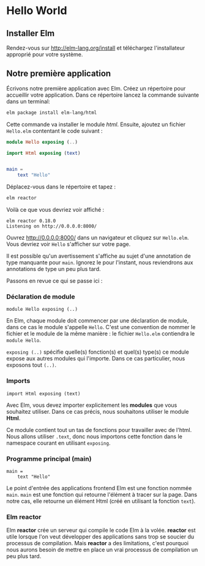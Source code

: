 # Hello World

## Installer Elm

Rendez-vous sur <http://elm-lang.org/install> et téléchargez l'installateur approprié pour votre système.

## Notre première application

Écrivons notre première application avec Elm. Créez un répertoire pour accueillir votre application. Dans ce répertoire lancez la commande suivante dans un terminal:

```bash
elm package install elm-lang/html
```

Cette commande va installer le module _html_. Ensuite, ajoutez un fichier `Hello.elm` contentant le code suivant :

```elm
module Hello exposing (..)

import Html exposing (text)


main =
    text "Hello"
```

Déplacez-vous dans le répertoire et tapez :

```bash
elm reactor
```

Voilà ce que vous devriez voir affiché :

```
elm reactor 0.18.0
Listening on http://0.0.0.0:8000/
```

Ouvrez <http://0.0.0.0:8000/>  dans un navigateur et cliquez sur `Hello.elm`. Vous devriez voir `Hello` s'afficher sur votre page.

Il est possible qu'un avertissement s'affiche au sujet d'une annotation de type manquante pour `main`. Ignorez le pour l'instant, nous reviendrons aux annotations de type un peu plus tard.

Passons en revue ce qui se passe ici :

### Déclaration de module

```
module Hello exposing (..)
```

En Elm, chaque module doit commencer par une déclaration de module, dans ce cas le module s'appelle `Hello`. C'est une convention de nommer le fichier et le module de la même manière : le fichier `Hello.elm` contiendra le `module Hello`.

`exposing (..)` spécifie quelle(s) fonction(s) et quel(s) type(s) ce module expose aux autres modules qui l'importe. Dans ce cas particulier, nous exposons tout `(..)`.

### Imports

```
import Html exposing (text)
```

Avec Elm, vous devez importer explicitement les __modules__ que vous souhaitez utiliser. Dans ce cas précis, nous souhaitons utiliser le module __Html__.

Ce module contient tout un tas de fonctions pour travailler avec de l'html. Nous allons utiliser `.text`, donc nous importons cette fonction dans le namespace courant en utilisant `exposing`.

### Programme principal (main)

```
main =
    text "Hello"
```
Le point d'entrée des applications frontend Elm est une fonction nommée `main`. `main` est une fonction qui retourne l'élément à tracer sur la page. Dans notre cas, elle retourne un élément Html (créé en utilisant la fonction `text`).


### Elm reactor

Elm __reactor__ crée un serveur qui compile le code Elm à la volée. __reactor__ est utile lorsque l'on veut développer des applications sans trop se soucier du processus de compilation. Mais __reactor__ a des limitations, c'est pourquoi nous aurons besoin de mettre en place un vrai processus de compilation un peu plus tard. 
